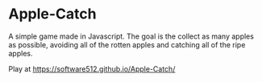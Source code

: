 # Apple-Catch
A simple game made in Javascript. The goal is the collect as many apples as possible, avoiding all of the rotten apples and catching all of the ripe apples.

Play at https://software512.github.io/Apple-Catch/
